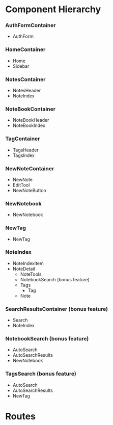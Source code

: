 # Component Hierarchy 

### AuthFormContainer 
* AuthForm 

### HomeContainer 
* Home 
* Sidebar 

### NotesContainer
* NotesHeader 
* NoteIndex 

### NoteBookContainer
* NoteBookHeader 
* NoteBookIndex 

### TagContainer
* TagsHeader 
* TagsIndex 

### NewNoteContainer
* NewNote 
* EditTool
* NewNoteButton

### NewNotebook
* NewNotebook

### NewTag 
* NewTag 

### NoteIndex
* NoteIndexItem
* NoteDetail 
  * NoteTools 
  * NotebookSearch (bonus feature)
  * Tags 
  	* Tag
  * Note 

### SearchResultsContainer (bonus feature)
* Search 
* NoteIndex 

### NotebookSearch (bonus feature)
* AutoSearch 
* AutoSearchResults 
* NewNotebook  

### TagsSearch (bonus feature) 
* AutoSearch 
* AutoSearchResults
* NewTag

# Routes 




